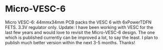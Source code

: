 # Micro-VESC-6
Micro VESC-6:  44mmx34mm PCB packs the VESC 6 with 6xPowerTDFN FETS. 3.3V regulator only.
Update: I have been working with VESC for the last few years and would love to revisit the Micro-VESC-6 design. The one which is published currently can be improved a lot, to say the least. 
I plan to publish much better version within the next 3-5 months. Thanks!
